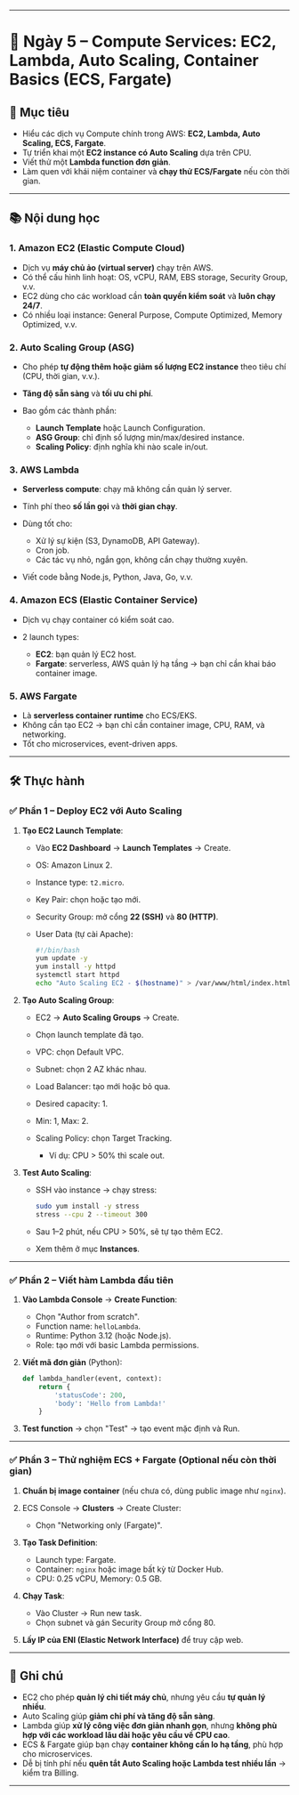 
---

# 📘 Ngày 5 – Compute Services: EC2, Lambda, Auto Scaling, Container Basics (ECS, Fargate)

## 🎯 Mục tiêu

* Hiểu các dịch vụ Compute chính trong AWS: **EC2, Lambda, Auto Scaling, ECS, Fargate**.
* Tự triển khai một **EC2 instance có Auto Scaling** dựa trên CPU.
* Viết thử một **Lambda function đơn giản**.
* Làm quen với khái niệm container và **chạy thử ECS/Fargate** nếu còn thời gian.

---

## 📚 Nội dung học

### 1. Amazon EC2 (Elastic Compute Cloud)

* Dịch vụ **máy chủ ảo (virtual server)** chạy trên AWS.
* Có thể cấu hình linh hoạt: OS, vCPU, RAM, EBS storage, Security Group, v.v.
* EC2 dùng cho các workload cần **toàn quyền kiểm soát** và **luôn chạy 24/7**.
* Có nhiều loại instance: General Purpose, Compute Optimized, Memory Optimized, v.v.

### 2. Auto Scaling Group (ASG)

* Cho phép **tự động thêm hoặc giảm số lượng EC2 instance** theo tiêu chí (CPU, thời gian, v.v.).
* **Tăng độ sẵn sàng** và **tối ưu chi phí**.
* Bao gồm các thành phần:

  * **Launch Template** hoặc Launch Configuration.
  * **ASG Group**: chỉ định số lượng min/max/desired instance.
  * **Scaling Policy**: định nghĩa khi nào scale in/out.

### 3. AWS Lambda

* **Serverless compute**: chạy mã không cần quản lý server.

* Tính phí theo **số lần gọi** và **thời gian chạy**.

* Dùng tốt cho:

  * Xử lý sự kiện (S3, DynamoDB, API Gateway).
  * Cron job.
  * Các tác vụ nhỏ, ngắn gọn, không cần chạy thường xuyên.

* Viết code bằng Node.js, Python, Java, Go, v.v.

### 4. Amazon ECS (Elastic Container Service)

* Dịch vụ chạy container có kiểm soát cao.
* 2 launch types:

  * **EC2**: bạn quản lý EC2 host.
  * **Fargate**: serverless, AWS quản lý hạ tầng → bạn chỉ cần khai báo container image.

### 5. AWS Fargate

* Là **serverless container runtime** cho ECS/EKS.
* Không cần tạo EC2 → bạn chỉ cần container image, CPU, RAM, và networking.
* Tốt cho microservices, event-driven apps.

---

## 🛠️ Thực hành

### ✅ Phần 1 – Deploy EC2 với Auto Scaling

1. **Tạo EC2 Launch Template**:

   * Vào **EC2 Dashboard** → **Launch Templates** → Create.
   * OS: Amazon Linux 2.
   * Instance type: `t2.micro`.
   * Key Pair: chọn hoặc tạo mới.
   * Security Group: mở cổng **22 (SSH)** và **80 (HTTP)**.
   * User Data (tự cài Apache):

     ```bash
     #!/bin/bash
     yum update -y
     yum install -y httpd
     systemctl start httpd
     echo "Auto Scaling EC2 - $(hostname)" > /var/www/html/index.html
     ```

2. **Tạo Auto Scaling Group**:

   * EC2 → **Auto Scaling Groups** → Create.
   * Chọn launch template đã tạo.
   * VPC: chọn Default VPC.
   * Subnet: chọn 2 AZ khác nhau.
   * Load Balancer: tạo mới hoặc bỏ qua.
   * Desired capacity: 1.
   * Min: 1, Max: 2.
   * Scaling Policy: chọn Target Tracking.

     * Ví dụ: CPU > 50% thì scale out.

3. **Test Auto Scaling**:

   * SSH vào instance → chạy stress:

     ```bash
     sudo yum install -y stress
     stress --cpu 2 --timeout 300
     ```

   * Sau 1–2 phút, nếu CPU > 50%, sẽ tự tạo thêm EC2.

   * Xem thêm ở mục **Instances**.

---

### ✅ Phần 2 – Viết hàm Lambda đầu tiên

1. **Vào Lambda Console** → **Create Function**:

   * Chọn "Author from scratch".
   * Function name: `helloLambda`.
   * Runtime: Python 3.12 (hoặc Node.js).
   * Role: tạo mới với basic Lambda permissions.

2. **Viết mã đơn giản** (Python):

   ```python
   def lambda_handler(event, context):
       return {
           'statusCode': 200,
           'body': 'Hello from Lambda!'
       }
   ```

3. **Test function** → chọn "Test" → tạo event mặc định và Run.

---

### ✅ Phần 3 – Thử nghiệm ECS + Fargate (Optional nếu còn thời gian)

1. **Chuẩn bị image container** (nếu chưa có, dùng public image như `nginx`).

2. ECS Console → **Clusters** → Create Cluster:

   * Chọn "Networking only (Fargate)".

3. **Tạo Task Definition**:

   * Launch type: Fargate.
   * Container: `nginx` hoặc image bất kỳ từ Docker Hub.
   * CPU: 0.25 vCPU, Memory: 0.5 GB.

4. **Chạy Task**:

   * Vào Cluster → Run new task.
   * Chọn subnet và gán Security Group mở cổng 80.

5. **Lấy IP của ENI (Elastic Network Interface)** để truy cập web.

---

## 📝 Ghi chú

* EC2 cho phép **quản lý chi tiết máy chủ**, nhưng yêu cầu **tự quản lý nhiều**.
* Auto Scaling giúp **giảm chi phí và tăng độ sẵn sàng**.
* Lambda giúp **xử lý công việc đơn giản nhanh gọn**, nhưng **không phù hợp với các workload lâu dài hoặc yêu cầu về CPU cao**.
* ECS & Fargate giúp bạn chạy **container không cần lo hạ tầng**, phù hợp cho microservices.
* Dễ bị tính phí nếu **quên tắt Auto Scaling hoặc Lambda test nhiều lần** → kiểm tra Billing.

---


